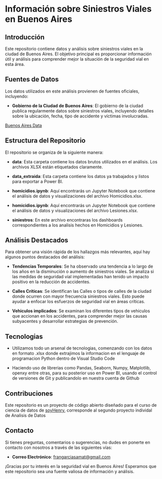 # Información sobre Siniestros Viales en Buenos Aires

## Introducción

Este repositorio contiene datos y análisis sobre siniestros viales en la ciudad de Buenos Aires. El objetivo principal es proporcionar información útil y análisis para comprender mejor la situación de la seguridad vial en esta área.

## Fuentes de Datos

Los datos utilizados en este análisis provienen de fuentes oficiales, incluyendo:

- **Gobierno de la Ciudad de Buenos Aires**: El gobierno de la ciudad publica regularmente datos sobre siniestros viales, incluyendo detalles sobre la ubicación, fecha, tipo de accidente y víctimas involucradas.

[Buenos Aires Data](https://data.buenosaires.gob.ar/dataset/victimas-siniestros-viales)

## Estructura del Repositorio

El repositorio se organiza de la siguiente manera:

- **data**: Esta carpeta contiene los datos brutos utilizados en el análisis. Los archivos XLSX están etiquetados claramente.

- **data_extraida**: Esta carpeta contiene los datos ya trabajados y listos para exportar a Power BI.

- **homicidios.ipynb**: Aquí encontrarás un Jupyter Notebook que contiene el análisis de datos y visualizaciones del archivo Homicidios.xlsx.
  
- **homicidios.ipynb**: Aquí encontrarás un Jupyter Notebook que contiene el análisis de datos y visualizaciones del archivo Lesiones.xlsx.

- **siniestros**: En este archivo encontraras los dashboards correspondientes a los analisis hechos en Homicidios y Lesiones.

## Análisis Destacados

Para obtener una visión rápida de los hallazgos más relevantes, aquí hay algunos puntos destacados del análisis:

- **Tendencias Temporales**: Se ha observado una tendencia a lo largo de los años en la disminución o aumento de siniestros viales. Se analiza si las medidas de seguridad vial implementadas han tenido un impacto positivo en la reducción de accidentes.

- **Calles Críticas**: Se identifican las Calles o tipos de calles de la ciudad donde ocurren con mayor frecuencia siniestros viales. Esto puede ayudar a enfocar los esfuerzos de seguridad vial en áreas críticas.

- **Vehiculos implicados**: Se examinan los diferentes tipos de vehiculos que accionan en los accidentes, para comprender mejor las causas subyacentes y desarrollar estrategias de prevención.

## Tecnologias

- Utilizamos todo un arsenal de tecnologias, comenzando con los datos en formato .xlsx donde extrajimos la informacion en el lenguaje de programacion Python dentro de Visual Studio Code

- Haciendo uso de librerias como Pandas, Seaborn, Numpy, Matplotlib, openxy entre otras, para su posterior uso en Power BI, usando el control de versiones de Git y publicandolo en nuestra cuenta de Github

## Contribuciones

Este repositorio es un proyecto de código abierto diseñado para el curso de ciencia de datos de [soyHenry](https://www.soyhenry.com/), corresponde al segundo proyecto individal de Analisis de Datos
## Contacto

Si tienes preguntas, comentarios o sugerencias, no dudes en ponerte en contacto con nosotros a través de las siguientes vías:

- **Correo Electrónico**: [frangarciasamat@gmail.com](mailto:frangarciasamat@gmail.com)

¡Gracias por tu interés en la seguridad vial en Buenos Aires! Esperamos que este repositorio sea una fuente valiosa de información y análisis.
